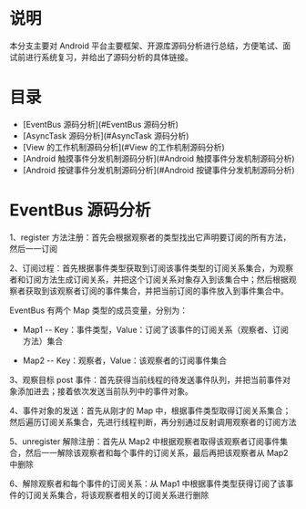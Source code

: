 # 说明
本分支主要对 Android 平台主要框架、开源库源码分析进行总结，方便笔试、面试前进行系统复习，并给出了源码分析的具体链接。

# 目录
* [EventBus 源码分析](#EventBus 源码分析)
* [AsyncTask 源码分析](#AsyncTask 源码分析)
* [View 的工作机制源码分析](#View 的工作机制源码分析)
* [Android 触摸事件分发机制源码分析](#Android 触摸事件分发机制源码分析)
* [Android 按键事件分发机制源码分析](#Android 按键事件分发机制源码分析)

# EventBus 源码分析
1、register 方法注册：首先会根据观察者的类型找出它声明要订阅的所有方法，然后一一订阅

2、订阅过程：首先根据事件类型获取到订阅该事件类型的订阅关系集合，为观察者和订阅方法生成订阅关系，并把这个订阅关系对象存入到该集合中；然后根据观察者获取到该观察者订阅的事件集合，并把当前订阅的事件放入到事件集合中。

EventBus 有两个 Map 类型的成员变量，分别为：

* Map1 -- Key：事件类型，Value：订阅了该事件的订阅关系（观察者、订阅方法）集合

* Map2 -- Key：观察者，Value：该观察者的订阅事件集合

3、观察目标 post 事件：首先获得当前线程的待发送事件队列，并把当前事件对象添加进去；接着依次发送当前队列中的事件对象。

4、事件对象的发送：首先从刚才的 Map 中，根据事件类型取得订阅关系集合；然后遍历订阅关系集合，先进行线程判断，再分别通过反射调用观察者的订阅方法

5、unregister 解除注册：首先从 Map2 中根据观察者取得该观察者订阅事件集合，然后一一解除该观察者和每个事件的订阅关系，最后再把该观察者从 Map2 中删除

6、解除观察者和每个事件的订阅关系：从 Map1 中根据事件类型获得订阅了该事件的订阅关系集合，将该观察者相关的订阅关系进行删除